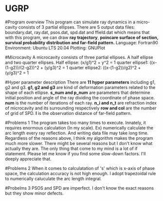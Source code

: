 # UGRP

#Program overview
This program can simulate ray dynamics in a micro-cavity consists of 3 partial ellipses.
There are 5 output data files: boundary.dat, ray.dat, psos.dat, spd.dat and ffield.dat which means that with this program, we can draw **ray trajectory**, **poincare surface of section, survival probability distribution and far-field pattern.**
Language: Fortran90
Environment: Ubuntu LTS 20.04
Plotting: GNUPlot

#Microcavity
A microcavity consists of three partial ellipses.
A half ellipse and two quarter ellipses. 
Half ellipse: (x/g1)^2 + y^2 = 1
quarter ellipse1: ((x-(1-g2))/(2-g2))^2 + (y/g3)^2 = 1
quarter ellipse2: ((x-(1-g2))/g2)^2 + (y/g3)^2 = 1

#Hyper parameter description
There are **11 hyper parameters** including g1, g2 and g3.
**g1, g2 and g3** are kind of deformation parameters related to the shape of each ellipse.
**s_num and p_num** are parameters that determine initial position and angle of the ray dividing the coordinate of phase space.
**num** is the number of iterations of each ray.
**n_i and n_t** are refraction index of microcavity and its surrounding respectively
**row and col** are the number of grid of SPD.
**l** is the observation distance of far-field pattern.

#Problems 1
The program takes too many times to execute. 
Innately, it requires enormous calculation (In my scale). Ex) numerically calculate the arc length every ray reflection.
And writing data file may take long time.
Regardless of the reasons above, I think my algorithm makes the program much more slower. 
There might be several reasons but I don't know what actually they are.
The only thing that come to my mind is a lot of if statement.
Please let me know if you find some slow-down factors. I'll deeply appreciate that.

#Problems 2
When it comes to calculatation of 's' which is x-axis of phase space, the calculation accuracy is not high enough.
I adopt trapezoidal rule to numerically caluculate the arc length integral.

#Probelms 3
PSOS and SPD are imperfect.
I don't know the exact reasons but they show minor defects.


